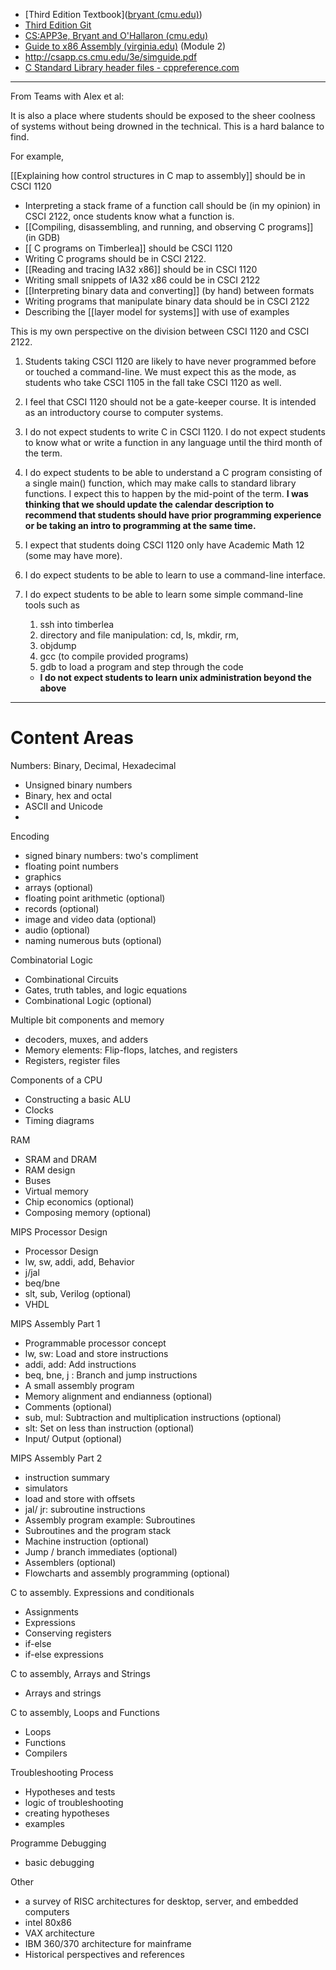 
* [Third Edition Textbook]([bryant (cmu.edu)](http://csapp.cs.cmu.edu/3e/pieces/preface3e.pdf))
* [Third Edition Git](https://github.com/bitwitch/csapp)
* [CS:APP3e, Bryant and O'Hallaron (cmu.edu)](http://csapp.cs.cmu.edu/3e/students.html)
* [Guide to x86 Assembly (virginia.edu)](https://www.cs.virginia.edu/~evans/cs216/guides/x86.html) (Module 2)
* http://csapp.cs.cmu.edu/3e/simguide.pdf
* [C Standard Library header files - cppreference.com](https://en.cppreference.com/w/c/header) 


---


From Teams with Alex et al:

It is also a place where students should be exposed to the sheer coolness of systems without being drowned in the technical. This is a hard balance to find.

For example,

[[Explaining how control structures in C map to assembly]] should be in CSCI 1120

- Interpreting a stack frame of a function call should be (in my opinion) in CSCI 2122, once students know what a function is.
- [[Compiling, disassembling, and running, and observing C programs]] (in GDB)
- [[ C programs on Timberlea]] should be CSCI 1120
- Writing C programs should be in CSCI 2122.
- [[Reading and tracing IA32 x86]] should be in CSCI 1120
- Writing small snippets of IA32 x86 could be in CSCI 2122
- [[Interpreting binary data and converting]] (by hand) between formats
- Writing programs that manipulate binary data should be in CSCI 2122
- Describing the [[layer model for systems]] with use of examples

This is my own perspective on the division between CSCI 1120 and CSCI 2122.

1. Students taking CSCI 1120 are likely to have never programmed before or touched a command-line. We must expect this as the mode, as students who take CSCI 1105 in the fall take CSCI 1120 as well.
2. I feel that CSCI 1120 should not be a gate-keeper course. It is intended as an introductory course to computer systems.
3. I do not expect students to write C in CSCI 1120. I do not expect students to know what or write a function in any language until the third month of the term.
4. I do expect students to be able to understand a C program consisting of a single main() function, which may make calls to standard library functions. I expect this to happen by the mid-point of the term. **I was thinking that we should update the calendar description to recommend that students should have prior programming experience or be taking an intro to programming at the same time.**
5. I expect that students doing CSCI 1120 only have Academic Math 12 (some may have more).
6. I do expect students to be able to learn to use a command-line interface.
7. I do expect students to be able to learn some simple command-line tools such as
    
    1. ssh into timberlea
    2. directory and file manipulation: cd, ls, mkdir, rm,
    3. objdump
    4. gcc (to compile provided programs)
    5. gdb to load a program and step through the code
    
    - **I do not expect students to learn unix administration beyond the above**


---
# Content Areas

Numbers: Binary, Decimal, Hexadecimal
- Unsigned binary numbers
- Binary, hex and octal
- ASCII and Unicode
- 
Encoding
- signed binary numbers: two's compliment
- floating point numbers
- graphics
- arrays (optional)
- floating point arithmetic (optional)
- records (optional)
- image and video data (optional)
- audio (optional)
- naming numerous buts (optional)

Combinatorial Logic
- Combinational Circuits
- Gates, truth tables, and logic equations
- Combinational Logic (optional)

Multiple bit components and memory
- decoders, muxes, and adders
- Memory elements: Flip-flops, latches, and registers
- Registers, register files

Components of a CPU
- Constructing a basic ALU
- Clocks
- Timing diagrams

RAM
- SRAM and DRAM
- RAM design
- Buses
- Virtual memory
- Chip economics (optional)
- Composing memory (optional)

MIPS Processor Design
- Processor Design
- lw, sw, addi, add, Behavior
- j/jal
- beq/bne
- slt, sub, Verilog (optional)
- VHDL

MIPS Assembly Part 1
- Programmable processor concept
- lw, sw: Load and store instructions
- addi, add: Add instructions
- beq, bne, j : Branch and jump instructions
- A small assembly program
- Memory alignment and endianness (optional)
- Comments (optional)
- sub, mul: Subtraction and multiplication instructions (optional)
- slt: Set on less than instruction (optional)
- Input/ Output (optional)

MIPS Assembly Part 2
- instruction summary
- simulators
- load and store with offsets
- jal/ jr: subroutine instructions
- Assembly program example: Subroutines
- Subroutines and the program stack
- Machine instruction (optional)
- Jump / branch immediates (optional)
- Assemblers (optional)
- Flowcharts and assembly programming (optional)

C to assembly. Expressions and conditionals
- Assignments
- Expressions
- Conserving registers
- if-else
- if-else expressions

C to assembly, Arrays and Strings
- Arrays and strings

C to assembly, Loops and Functions
- Loops 
- Functions
- Compilers

Troubleshooting Process
- Hypotheses and tests
- logic of troubleshooting
- creating hypotheses
- examples

Programme Debugging
- basic debugging

Other
- a survey of RISC architectures for desktop, server, and embedded computers
- intel 80x86
- VAX architecture
- IBM 360/370 architecture for mainframe
- Historical perspectives and references

